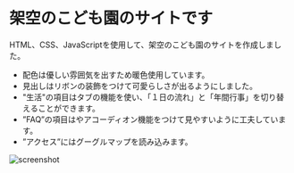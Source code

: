 # 架空のこども園のサイトです
HTML、CSS、JavaScriptを使用して、架空のこども園のサイトを作成しました。

- 配色は優しい雰囲気を出すため暖色使用しています。
- 見出しはリボンの装飾をつけて可愛らしさが出るようにしました。
- "生活"の項目はタブの機能を使い、「１日の流れ」と「年間行事」を切り替えることができます。
- ”FAQ”の項目はやアコーディオン機能をつけて見やすいように工夫しています。
- ”アクセス”にはグーグルマップを読み込みます。


![screenshot](https://github.com/Tomomitonny/html-css-kodomoen/blob/main/screenshot.png)


